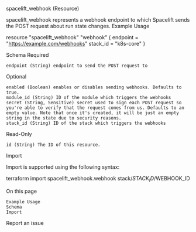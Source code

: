 
spacelift_webhook (Resource)

spacelift_webhook represents a webhook endpoint to which Spacelift sends the POST request about run state changes.
Example Usage

resource "spacelift_webhook" "webhook" {
  endpoint = "https://example.com/webhooks"
  stack_id = "k8s-core"
}

Schema
Required

    endpoint (String) endpoint to send the POST request to

Optional

    enabled (Boolean) enables or disables sending webhooks. Defaults to true.
    module_id (String) ID of the module which triggers the webhooks
    secret (String, Sensitive) secret used to sign each POST request so you're able to verify that the request comes from us. Defaults to an empty value. Note that once it's created, it will be just an empty string in the state due to security reasons.
    stack_id (String) ID of the stack which triggers the webhooks

Read-Only

    id (String) The ID of this resource.

Import

Import is supported using the following syntax:

terraform import spacelift_webhook.webhook stack/$STACK_ID/$WEBHOOK_ID

On this page

    Example Usage
    Schema
    Import

Report an issue 